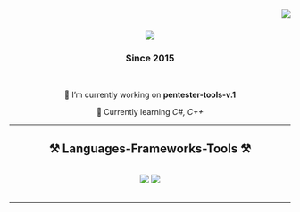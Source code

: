 <img align="right" src="https://visitor-badge.laobi.icu/badge?page_id=themir404.themir404" />

<h1 align="center">
    <img src="https://readme-typing-svg.herokuapp.com/?font=Righteous&size=35&center=true&vCenter=true&width=500&height=70&duration=4000&lines=root@fsociety~$:+whoami;themir404;" />
</h1>

<h3 align="center">Since 2015</h3>

<br/>

<div align="center">
    
 🔭 I’m currently working on **pentester-tools-v.1**
 
 🌱 Currently learning *C#, C++*
 
 <hr/>
 
<h2 align="center">⚒️ Languages-Frameworks-Tools ⚒️</h2>
<br/>
<div align="center">
    <img src="https://skillicons.dev/icons?i=html,css,github,git,javascript,python,java,mysql" />
    <img src="https://skillicons.dev/icons?i=kali,redhat,linux,windows,powershell" /><br>
</div>

<br/>
<hr/>

<br/>
